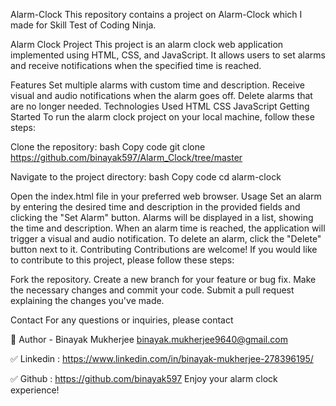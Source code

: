 Alarm-Clock
This repository contains a project on Alarm-Clock which I made for Skill Test of Coding Ninja.

Alarm Clock Project
This project is an alarm clock web application implemented using HTML, CSS, and JavaScript. It allows users to set alarms and receive notifications when the specified time is reached.

Features Set multiple alarms with custom time and description. Receive visual and audio notifications when the alarm goes off. Delete alarms that are no longer needed. Technologies Used HTML CSS JavaScript Getting Started To run the alarm clock project on your local machine, follow these steps:

Clone the repository: bash Copy code git clone https://github.com/binayak597/Alarm_Clock/tree/master

Navigate to the project directory: bash Copy code cd alarm-clock

Open the index.html file in your preferred web browser. Usage Set an alarm by entering the desired time and description in the provided fields and clicking the "Set Alarm" button. Alarms will be displayed in a list, showing the time and description. When an alarm time is reached, the application will trigger a visual and audio notification. To delete an alarm, click the "Delete" button next to it. Contributing Contributions are welcome! If you would like to contribute to this project, please follow these steps:

Fork the repository. Create a new branch for your feature or bug fix. Make the necessary changes and commit your code. Submit a pull request explaining the changes you've made.

Contact For any questions or inquiries, please contact

🔗 Author - Binayak Mukherjee binayak.mukherjee9640@gmail.com

✅ Linkedin : https://www.linkedin.com/in/binayak-mukherjee-278396195/

✅ Github : https://github.com/binayak597
Enjoy your alarm clock experience!
